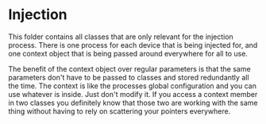 # Injection

This folder contains all classes that are only relevant for the injection
process. There is one process for each device that is being injected for,
and one context object that is being passed around everywhere for all to use.

The benefit of the context object over regular parameters is that the same
parameters don't have to be passed to classes and stored redundantly all
the time. The context is like the processes global configuration and you
can use whatever is inside. Just don't modify it. If you access a context
member in two classes you definitely know that those two are working with
the same thing without having to rely on scattering your pointers everywhere.
